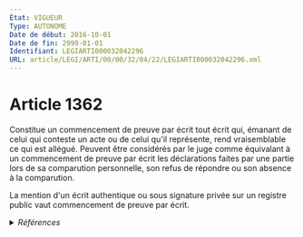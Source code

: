 ```yaml
---
État: VIGUEUR
Type: AUTONOME
Date de début: 2016-10-01
Date de fin: 2999-01-01
Identifiant: LEGIARTI000032042296
URL: article/LEGI/ARTI/00/00/32/04/22/LEGIARTI000032042296.xml
---
```


<h1>Article 1362</h1>

Constitue un commencement de preuve par écrit tout écrit qui, émanant de celui
qui conteste un acte ou de celui qu'il représente, rend vraisemblable ce qui est
allégué. Peuvent être considérés par le juge comme équivalant à un commencement
de preuve par écrit les déclarations faites par une partie lors de sa
comparution personnelle, son refus de répondre ou son absence à la
comparution.<br />

La mention d'un écrit authentique ou sous signature privée sur un registre
public vaut commencement de preuve par écrit.


<details>
  <summary><em>Références</em></summary>

  <h2>Articles faisant référence à l'article</h2>
  
  <ul>
    <li>
      <a href="https://legal.tricoteuses.fr//redirection/LEGIARTI000032006595?vers=git&vers=legifrance">Ordonnance n° 2016-131 du 10 février 2016 portant réforme du droit des contrats, du régime général et de la preuve des obligations - article 4 ENTIEREMENT_MODIF</a> MODIFIE source
    </li>
  </ul>
  
  <h2>Références faites par l'article</h2>
  
  <ul>
    <li>
      2016-02-10 MODIFIE cible <a href="https://legal.tricoteuses.fr//redirection/LEGIARTI000032006595?vers=git&vers=legifrance">Ordonnance n° 2016-131 du 10 février 2016 portant réforme du droit des contrats, du régime général et de la preuve des obligations - article 4 ENTIEREMENT_MODIF</a>
    </li>
    <li>
      2999-01-01 CONCORDANCE source <a href="https://legal.tricoteuses.fr//redirection/LEGIARTI000006438351?vers=git&vers=legifrance">Code civil - article 1347 AUTONOME MODIFIE, en vigueur du 1975-07-09 au 2016-10-01</a>
    </li>
    <li>
      CODIFICATION source Loi 1804-02-07
    </li>
  </ul>
</details>
